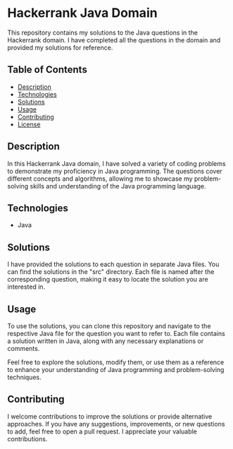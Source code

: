 # Hackerrank Java Domain

This repository contains my solutions to the Java questions in the Hackerrank domain. I have completed all the questions in the domain and provided my solutions for reference.

## Table of Contents

- [Description](#description)
- [Technologies](#technologies)
- [Solutions](#solutions)
- [Usage](#usage)
- [Contributing](#contributing)
- [License](#license)

## Description

In this Hackerrank Java domain, I have solved a variety of coding problems to demonstrate my proficiency in Java programming. The questions cover different concepts and algorithms, allowing me to showcase my problem-solving skills and understanding of the Java programming language.

## Technologies

- Java

## Solutions

I have provided the solutions to each question in separate Java files. You can find the solutions in the "src" directory. Each file is named after the corresponding question, making it easy to locate the solution you are interested in.

## Usage

To use the solutions, you can clone this repository and navigate to the respective Java file for the question you want to refer to. Each file contains a solution written in Java, along with any necessary explanations or comments.

Feel free to explore the solutions, modify them, or use them as a reference to enhance your understanding of Java programming and problem-solving techniques.

## Contributing

I welcome contributions to improve the solutions or provide alternative approaches. If you have any suggestions, improvements, or new questions to add, feel free to open a pull request. I appreciate your valuable contributions.